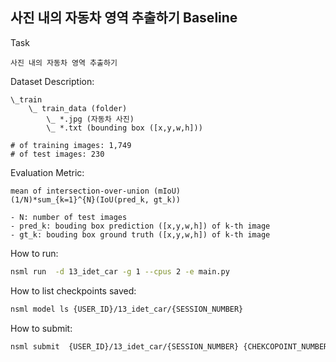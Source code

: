 ## 사진 내의 자동차 영역 추출하기 Baseline

Task
```
사진 내의 자동차 영역 추출하기 
```

Dataset Description:
```
\_train
    \_ train_data (folder)
        \_ *.jpg (자동차 사진)
        \_ *.txt (bounding box ([x,y,w,h]))

# of training images: 1,749
# of test images: 230
```

Evaluation Metric:
```
mean of intersection-over-union (mIoU)
(1/N)*sum_{k=1}^{N}(IoU(pred_k, gt_k))

- N: number of test images
- pred_k: bouding box prediction ([x,y,w,h]) of k-th image
- gt_k: bouding box ground truth ([x,y,w,h]) of k-th image
```

How to run:

```bash
nsml run  -d 13_idet_car -g 1 --cpus 2 -e main.py
```

How to list checkpoints saved:

```bash
nsml model ls {USER_ID}/13_idet_car/{SESSION_NUMBER}
```

How to submit:

```bash
nsml submit  {USER_ID}/13_idet_car/{SESSION_NUMBER} {CHEKCOPOINT_NUMBER}
```


